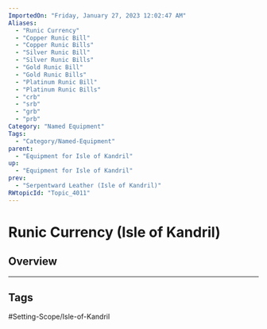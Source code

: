 ```yaml
---
ImportedOn: "Friday, January 27, 2023 12:02:47 AM"
Aliases:
  - "Runic Currency"
  - "Copper Runic Bill"
  - "Copper Runic Bills"
  - "Silver Runic Bill"
  - "Silver Runic Bills"
  - "Gold Runic Bill"
  - "Gold Runic Bills"
  - "Platinum Runic Bill"
  - "Platinum Runic Bills"
  - "crb"
  - "srb"
  - "grb"
  - "prb"
Category: "Named Equipment"
Tags:
  - "Category/Named-Equipment"
parent:
  - "Equipment for Isle of Kandril"
up:
  - "Equipment for Isle of Kandril"
prev:
  - "Serpentward Leather (Isle of Kandril)"
RWtopicId: "Topic_4011"
---
```

# Runic Currency (Isle of Kandril)
## Overview

---
## Tags
#Setting-Scope/Isle-of-Kandril

